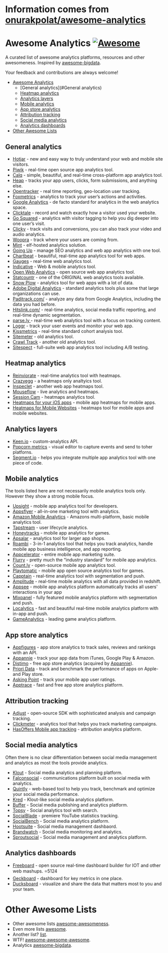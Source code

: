 # Information comes from [onurakpolat/awesome-analytics](https://github.com/onurakpolat/awesome-analytics)
# Awesome Analytics [![Awesome](https://cdn.rawgit.com/sindresorhus/awesome/d7305f38d29fed78fa85652e3a63e154dd8e8829/media/badge.svg)](https://github.com/sindresorhus/awesome)

A curated list of awesome analytics platforms, resources and other awesomeness. Inspired by [awesome-bigdata](https://github.com/onurakpolat/awesome-bigdata).

Your feedback and contributions are always welcome!

- [Awesome Analytics](#awesome-analytics)
    - [General analytics](#General analytics)
    - [Heatmap analytics](#Heatmap-analytics)
    - [Analytics layers](#Analytics-layers)
    - [Mobile analytics](#Mobile-analytics)
    - [App store analytics](#App-store-analytics)
    - [Attribution tracking](#Attribution-tracking)
    - [Social media analytics](#Social-media-analytics)
    - [Analytics dashboards](#Analytics-dashboards)
- [Other Awesome Lists](#other-awesome-lists)

## General analytics

* [Hotjar](https://www.hotjar.com) - new and easy way to truly understand your web and mobile site visitors.
* [Piwik](http://piwik.org/) - real-time open source app analytics tool.
* [Calq](https://calq.io/) - simple, beautiful, and real-time cross-platform app analytics tool.
* [Heap](https://heapanalytics.com/) - tracks your app users, clicks, form submissions, and anything else.
* [Opentracker](http://www.opentracker.net/) - real time reporting, geo-location user tracking.
* [Foxmetrics](http://foxmetrics.com/%20) - analytics to track your user’s actions and activities.
* [Google Analytics](http://www.google.com/analytics/) - de facto standard for analytics in the web analytics space.
* [Clicktale](http://www.clicktale.com/) - record and watch exactly how a visitor used your website.
* [Go Squared](https://www.gosquared.com/) - analytics with visitor tagging to help you dig deeper into one user’s visit.
* [Clicky](http://clicky.com/) - track visits and conversions, you can also track your video and audio analytics.
* [Woopra](https://www.woopra.com/) - track where your users are coming from.
* [Mint](http://haveamint.com/) - elf-hosted analytics solution. 
* [Going Up](http://www.goingup.com/) - manage SEO analytics and web app analytics with one tool.
* [Chartbeat](https://chartbeat.com/) - beautiful, real-time app analytics tool for web apps.
* [Gauges](http://get.gaug.es/) - real-time web analytics tool.
* [Indicative](http://www.indicative.com/) - Web & mobile  analytics tool.
* [Open Web Analytics](http://www.openwebanalytics.com/) - open source web app analytics tool.
* [Statcountr](http://statcounter.com/) - one of the ORIGINAL web analytics tools available.
* [Snow Plow](http://snowplowanalytics.com/) - analytics tool for web apps with a lot of data.
* [Adobe Digital Analytics](http://www.adobe.com/solutions/digital-analytics/marketing-reports-analytics.html) - standard analytics tools plus some that large organizations can use.
* [Paditrack.com/](https://paditrack.com/) - analyze any data from Google Analytics, including the data you had before.
* [Hitslink.com/](http://www.hitslink.com/) - real-time analytics, social media traffic reporting, and real-time dynamic segmentation.
* [parse.ly ](http://parse.ly%20) - real-time web analytics tool with a focus on tracking content.
* [Loggr](http://loggr.net/) -  track your user events and monitor your web app.
* [Kissmetrics](https://www.kissmetrics.com/) - real-time standard cohort analysis tool.
* [Sitemeter](http://sitemeter.com/) - old analytics tool.
* [Crawl Track](http://www.crawltrack.net/) - another old analytics tool.
* [Sitespect](http://www.sitespect.com/) - full-suite web app analytics tool including A/B testing.

## Heatmap analytics

* [Reinviorate](https://www.reinvigorate.net/) - real-time analytics tool with heatmaps.
* [Crazyegg](http://www.crazyegg.com/) - a heatmaps only analtyics tool.
* [Inspeclet](https://www.inspectlet.com/) - another web app heatmaps tool.
* [Mouseflow](http://mouseflow.com/%20) - live analytics and heatmaps.
* [Session Cam](http://www.sessioncam.com/) - heatmaps analytics tool.
* [Heatmaps for your iOS apps](https://heatma.ps/) - mobile app heatmaps for mobile apps.
* [Heatmaps for Mobile Websites](http://heatdata.com/) - heatmaps tool for mobile apps and mobile websites.

## Analytics layers

* [Keen.io](http://adjust.com/) - custom-analytics API.
* [Popcorn metrics](http://www.popcornmetrics.com/) - visual editor to capture events and send to toher platforns.
* [Segment.io](http://Segment.io) - helps you integrate multiple app analytics tool with one piece of code.

## Mobile analytics

The tools listed here are not necessarily mobile analytics tools only. However they show a strong mobile focus.

* [Upsight](http://www.upsight.com/) - mobile app analytics tool for developers.
* [Appsflyer](http://www.appsflyer.com/) - all-in-one marketing tool with analytics.
* [Amazon Mobile Analytics](http://aws.amazon.com/mobileanalytics/) - Amazons multi-platform, basic mobile analytics tool.
* [Tapstream](https://tapstream.com/) - user lifecycle analytics.
* [Honeytracks](https://honeytracks.com/) - mobile app analytics for games.
* [Apsalar](https://apsalar.com/) - analytics tool for larger app shops.
* [Roambi](http://www.roambi.com/) - 3-in-1 analytics tool that helps you track analytics, handle mobile app business intelligence, and app reporting.
* [Appcelerator](http://www.appcelerator.com/platform/appcelerator-analytics/) - entire mobile app marketing suite.
* [Flurry](http://www.flurry.com/) - pretty much the “industry standard” for mobile app analytics.
* [Count.ly](http://count.ly/) - open-source mobile app analytics tool.
* [Playtomatic](http://playtomic.org/) - mobile app open source analytics tool for games.
* [Capptain](http://www.capptain.com/) - real-time analytics tool with segmentation and push.
* [Amplitude](https://amplitude.com/) - real-time mobile analytics with all data provided in redshift.
* [Appsee](http://www.appsee.com/) - mobile app analytics platform automatically tracks all users' interactions in your app
* [Mixpanel](https://mixpanel.com/) - fully featured mobile analytics platform with segmentation and push.
* [Localytics](http://www.localytics.com/) - fast and beautiful real-time mobile analytics platform with in-app and push.
* [GameAnalytics](http://www.gameanalytics.com/) - leading game analytics platform.

## App store analytics

* [Appfigures](http://appfigures.com/) - app store analytics to track sales, reviews and rankings with an API.
* [Appannie](http://www.appannie.com/) - track your app data from iTunes, Google Play & Amazon.
* [Distimo](http://www.distimo.com/) - free app store analytics (acquired by [Appannie](http://www.appannie.com/)).
* [Priori Data](https://prioridata.com/) - track and benchmark the performance of apps on Apple- and Play store.
* [Asking Point](http://www.askingpoint.com/mobile-app-rating-widget) - track your mobile app user ratings.
* [Apptrace](http://www.apptrace.com/) - fast and free app store analytics platform.

## Attribution tracking

* [Adjust](http://adjust.com/) - open-source SDK with sophisticated analysis and campaign tracking.
* [Clickmeter](http://clickmeter.com/) - analytics tool that helps you track marketing campaigns.
* [HasOffers Mobile app tracking](http://www.mobileapptracking.com/) - attribution analytics platform.

## Social media analytics

Often there is no clear differentiation between social media management and analytics as most the tools provide analytics.

* [Klout](https://klout.com/) - Social media analytics and planning platform.
* [Falconsocial](http://www.falconsocial.com/) - communications platform built on social media with analytics.
* [Quintly](https://www.quintly.com/) - web-based tool to help you track, benchmark and optimize your social media performance.
* [Kred](http://kred.com/) - Klout-like social media analytics platform.
* [Buffer](https://bufferapp.com/) - Social media publishing and analytics platform.
* [Topsy](http://topsy.com/) - Social analytics tool with search.
* [SocialBlade](http://socialblade.com/) - premiere YouTube statistics tracking.
* [SocialBench](https://klout.com/) - Social media analytics platform.
* [Hootsuite](https://hootsuite.com/) - Social media management dashbaord.
* [Brandwatch](http://www.brandwatch.com/) - Social media monitoring and analytics.
* [Sproutsocial](http://sproutsocial.com/) - Social media management and analytics platform.

## Analytics dashboards

* [Freeboard](https://github.com/Freeboard/freeboard) - open source real-time dashboard builder for IOT and other web mashups. :star:5124
* [Geckboard](https://www.geckoboard.com/) - dashboard for key metrics in one place.
* [Ducksboard](https://ducksboard.com/) - visualize and share the data that matters most to you and your team.

# Other Awesome Lists
- Other awesome lists [awesome-awesomeness](https://github.com/bayandin/awesome-awesomeness).
- Even more lists [awesome](https://github.com/sindresorhus/awesome).
- Another list? [list](https://github.com/jnv/lists).
- WTF! [awesome-awesome-awesome](https://github.com/t3chnoboy/awesome-awesome-awesome).
- Analytics [awesome-bigdata](https://github.com/onurakpolat/awesome-bigdata).

